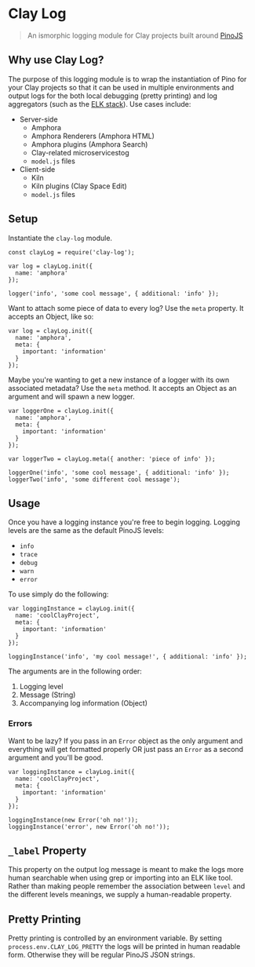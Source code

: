 # Clay Log
> An ismorphic logging module for Clay projects built around [PinoJS](https://github.com/pinojs/pino)

## Why use Clay Log?

The purpose of this logging module is to wrap the instantiation of Pino for your Clay projects so that it can be used in multiple environments and output logs for the both local debugging (pretty printing) and log aggregators (such as the [ELK stack](https://www.elastic.co/products)). Use cases include:

- Server-side
  - Amphora
  - Amphora Renderers (Amphora HTML)
  - Amphora plugins (Amphora Search)
  - Clay-related microservicestog
  - `model.js` files
- Client-side
  - Kiln
  - Kiln plugins (Clay Space Edit)
  - `model.js` files

## Setup

Instantiate the `clay-log` module.

```
const clayLog = require('clay-log');

var log = clayLog.init({
  name: 'amphora'
});

logger('info', 'some cool message', { additional: 'info' });
```

Want to attach some piece of data to every log? Use the `meta` property. It accepts an Object, like so:

```
var log = clayLog.init({
  name: 'amphora',
  meta: {
    important: 'information'
  }
});
```

Maybe you're wanting to get a new instance of a logger with its own associated metadata? Use the `meta` method. It accepts an Object as an argument and will spawn a new logger.

```
var loggerOne = clayLog.init({
  name: 'amphora',
  meta: {
    important: 'information'
  }
});

var loggerTwo = clayLog.meta({ another: 'piece of info' });

loggerOne('info', 'some cool message', { additional: 'info' });
loggerTwo('info', 'some different cool message');
```

## Usage

Once you have a logging instance you're free to begin logging. Logging levels are the same as the default PinoJS levels:

  - `info`
  - `trace`
  - `debug`
  - `warn`
  - `error`

To use simply do the following:

```
var loggingInstance = clayLog.init({
  name: 'coolClayProject',
  meta: {
    important: 'information'
  }
});

loggingInstance('info', 'my cool message!', { additional: 'info' });

```

The arguments are in the following order:
1. Logging level
2. Message (String)
3. Accompanying log information (Object)

### Errors

Want to be lazy? If you pass in an `Error` object as the only argument and everything will get formatted properly OR just pass an `Error` as a second argument and you'll be good.

```
var loggingInstance = clayLog.init({
  name: 'coolClayProject',
  meta: {
    important: 'information'
  }
});

loggingInstance(new Error('oh no!'));
loggingInstance('error', new Error('oh no!'));
```

## `_label` Property

This property on the output log message is meant to make the logs more human searchable when using grep or importing into an ELK like tool. Rather than making people remember the association between `level` and the different levels meanings, we supply a human-readable property.

## Pretty Printing

Pretty printing is controlled by an environment variable. By setting `process.env.CLAY_LOG_PRETTY` the logs will be printed in human readable form. Otherwise they will be regular PinoJS JSON strings.
